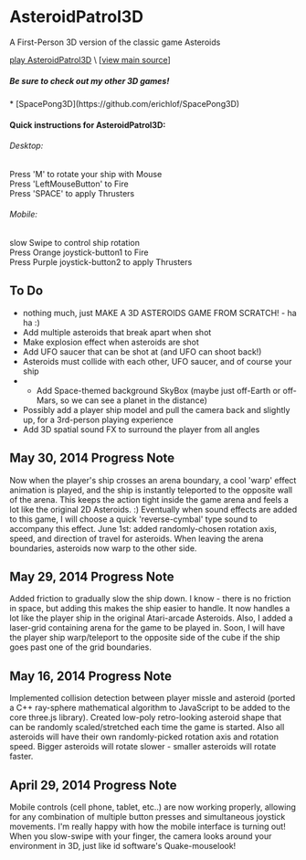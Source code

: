 AsteroidPatrol3D
================

A First-Person 3D version of the classic game Asteroids <br>

[play AsteroidPatrol3D](http://erichlof.github.io/AsteroidPatrol3D/AsteroidPatrol3D.html)
\ [[view main source](https://github.com/erichlof/AsteroidPatrol3D/blob/gh-pages/AsteroidPatrol3D.html)\]

<h5>Be sure to check out my other 3D games!</h5>
* [SpacePong3D](https://github.com/erichlof/SpacePong3D)


<h4>Quick instructions for AsteroidPatrol3D:</h4>
<h6>Desktop:</h6> 
Press 'M' to rotate your ship with Mouse <br>
Press 'LeftMouseButton' to Fire <br>
Press 'SPACE' to apply Thrusters <br>

<h6>Mobile:</h6> 
slow Swipe to control ship rotation <br>
Press Orange joystick-button1 to Fire <br>
Press Purple joystick-button2 to apply Thrusters <br>


To Do
-----
* nothing much, just MAKE A 3D ASTEROIDS GAME FROM SCRATCH! - ha ha :)
* Add multiple asteroids that break apart when shot
* Make explosion effect when asteroids are shot
* Add UFO saucer that can be shot at (and UFO can shoot back!)
* Asteroids must collide with each other, UFO saucer, and of course your ship
* * Add Space-themed background SkyBox (maybe just off-Earth or off-Mars, so we can see a planet in the distance)
* Possibly add a player ship model and pull the camera back and slightly up, for a 3rd-person playing experience
* Add 3D spatial sound FX to surround the player from all angles


May 30, 2014 Progress Note
----------------------------

Now when the player's ship crosses an arena boundary, a cool 'warp' effect animation is played, and the ship is instantly teleported to the opposite wall of the arena.  This keeps the action tight inside the game arena and feels a lot like the original 2D Asteroids. :)  Eventually when sound effects are added to this game, I will choose a quick 'reverse-cymbal' type sound to accompany this effect.  June 1st: added randomly-chosen rotation axis, speed, and direction of travel for asteroids. When leaving the arena boundaries, asteroids now warp to the other side.


May 29, 2014 Progress Note
----------------------------

Added friction to gradually slow the ship down.  I know - there is no friction in space, but adding this makes the ship easier to handle.  It now handles a lot like the player ship in the original Atari-arcade Asteroids.  Also, I added a laser-grid containing arena for the game to be played in.  Soon, I will have the player ship warp/teleport to the opposite side of the cube if the ship goes past one of the grid boundaries.    


May 16, 2014 Progress Note
----------------------------

Implemented collision detection between player missle and asteroid (ported a C++ ray-sphere mathematical algorithm to JavaScript to be added to the core three.js library).  Created low-poly retro-looking asteroid shape that can be randomly scaled/stretched each time the game is started.  Also all asteroids will have their own randomly-picked rotation axis and rotation speed.  Bigger asteroids will rotate slower - smaller asteroids will rotate faster.


April 29, 2014 Progress Note
----------------------------

Mobile controls (cell phone, tablet, etc..) are now working properly, allowing for any combination of multiple button presses and simultaneous joystick movements.  I'm really happy with how the mobile interface is turning out!  When you slow-swipe with your finger, the camera looks around your environment in 3D, just like id software's Quake-mouselook!
